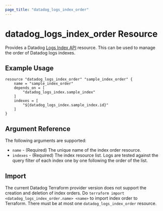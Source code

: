 ```yaml
---
page_title: "datadog_logs_index_order"
---
```


# datadog_logs_index_order Resource

Provides a Datadog [Logs Index API](https://docs.datadoghq.com/api/v1/logs-indexes/) resource. This can be used to manage the order of Datadog logs indexes.

## Example Usage

```hcl
resource "datadog_logs_index_order" "sample_index_order" {
    name = "sample_index_order"
    depends_on = [
        "datadog_logs_index.sample_index"
    ]
    indexes = [
        "${datadog_logs_index.sample_index.id}"
    ]
}
```

## Argument Reference

The following arguments are supported:

* `name` - (Required) The unique name of the index order resource.
* `indexes` - (Required) The index resource list. Logs are tested against the query filter of each index one by one following the order of the list.

## Import

The current Datadog Terraform provider version does not support the creation and deletion of index orders.
Do `terraform import <datadog_logs_index_order.name> <name>` to import index order to Terraform. There must be at
most one `datadog_logs_index_order` resource.
